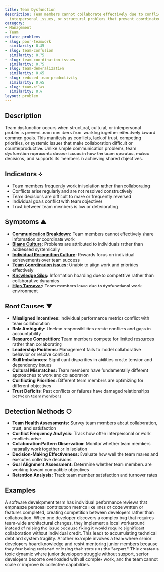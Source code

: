 ```yaml
---
title: Team Dysfunction
description: Team members cannot collaborate effectively due to conflicting goals,
  interpersonal issues, or structural problems that prevent coordinated effort.
category:
- Management
- Team
related_problems:
- slug: poor-teamwork
  similarity: 0.85
- slug: team-confusion
  similarity: 0.75
- slug: team-coordination-issues
  similarity: 0.75
- slug: team-demoralization
  similarity: 0.65
- slug: reduced-team-productivity
  similarity: 0.65
- slug: team-silos
  similarity: 0.6
layout: problem
---
```


## Description

Team dysfunction occurs when structural, cultural, or interpersonal problems prevent team members from working together effectively toward common goals. This manifests as conflicts, lack of trust, competing priorities, or systemic issues that make collaboration difficult or counterproductive. Unlike simple communication problems, team dysfunction represents deeper issues in how the team operates, makes decisions, and supports its members in achieving shared objectives.

## Indicators ⟡

- Team members frequently work in isolation rather than collaborating
- Conflicts arise regularly and are not resolved constructively
- Team decisions are difficult to make or frequently reversed
- Individual goals conflict with team objectives
- Trust between team members is low or deteriorating

## Symptoms ▲

- **[Communication Breakdown](communication-breakdown.md):** Team members cannot effectively share information or coordinate work
- **[Blame Culture](blame-culture.md):** Problems are attributed to individuals rather than addressed systemically
- **[Individual Recognition Culture](individual-recognition-culture.md):** Rewards focus on individual achievements over team success
- **[Team Coordination Issues](team-coordination-issues.md):** Unable to align work and priorities effectively
- **[Knowledge Silos](knowledge-silos.md):** Information hoarding due to competitive rather than collaborative dynamics
- **[High Turnover](high-turnover.md):** Team members leave due to dysfunctional work environment

## Root Causes ▼

- **Misaligned Incentives:** Individual performance metrics conflict with team collaboration
- **Role Ambiguity:** Unclear responsibilities create conflicts and gaps in accountability
- **Resource Competition:** Team members compete for limited resources rather than collaborating
- **Leadership Problems:** Management fails to model collaborative behavior or resolve conflicts
- **Skill Imbalances:** Significant disparities in abilities create tension and dependency issues
- **Cultural Mismatches:** Team members have fundamentally different approaches to work and collaboration
- **Conflicting Priorities:** Different team members are optimizing for different objectives
- **Trust Deficits:** Past conflicts or failures have damaged relationships between team members

## Detection Methods ○

- **Team Health Assessments:** Survey team members about collaboration, trust, and satisfaction
- **Conflict Frequency Analysis:** Track how often interpersonal or work conflicts arise
- **Collaboration Pattern Observation:** Monitor whether team members naturally work together or in isolation
- **Decision-Making Effectiveness:** Evaluate how well the team makes and executes collective decisions
- **Goal Alignment Assessment:** Determine whether team members are working toward compatible objectives
- **Retention Analysis:** Track team member satisfaction and turnover rates

## Examples

A software development team has individual performance reviews that emphasize personal contribution metrics like lines of code written or features completed, creating competition between developers rather than collaboration. When one developer discovers a complex bug that requires team-wide architectural changes, they implement a local workaround instead of raising the issue because fixing it would require significant collaboration without individual credit. This leads to accumulating technical debt and system fragility. Another example involves a team where senior developers hoard knowledge and resist mentoring junior members because they fear being replaced or losing their status as the "expert." This creates a toxic dynamic where junior developers struggle without support, senior developers become overloaded with all complex work, and the team cannot scale or improve its collective capabilities.